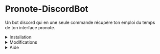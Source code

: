 # Pronote-DiscordBot
Un bot discord qui en une seule commande récupère ton emploi du temps de ton interface pronote.


<details><summary>Installation</summary>
<p>

Avant toute chose il faudra installer ``Python`` sur le site de Python : https://www.python.org/downloads/.

Après il faudra installer ``Pillow``, ``dicord.py`` et ``Selenium`` :

```ruby
pip install Pillow
pip install discord.py
pip install selenium
```
Puis, une fois installé il faudra télécharger la dernière version de ``Pronote-DiscordBot`` [ici](https://github.com/PoivronPoivreux/Pronote-DiscordBot/releases/tag/Pronote-DicordBot) !
  
Et il faudra modifier le fichier ``bot.py`` et ``options.py``.
</p>
</details>

<details><summary>Modifications</summary>
<p>

``bot.py :``<br>
<br>
Il faut modifier le fichier comme marqué il faut donc modifier le token du bot (trouvable sur le [Portail des développeurs de Discord](https://discord.com/developers/applications) un tuto juste [là]()) ainsi que l'ID du salon de ton serveur discord (trouvable en activant le mode développeur de discord dans tes paramètres et en faisant un clic droit sur le salon).
  
``options.py :``<br>
<br>
Il faut modifier le lien vers ton ENT, ton nom d'utilisateur et ton mot de passe (lors de la connextion à l'ENT il se peux qu'il y ait une erreure. En cas d'erreure il faut aller dans la section ``Aide``).

</p>
</details>
<details><summary>Aide</summary>
<p>

Il se peut qu'il y ait une erreure lors de la connexion à l'ENT car l'ID des champs de saisie. Si vous rencontrez une difficultée lors de la connexion à l'ENT il faut appuyer sur la touche ``F12`` depuis votre google et non celui de ``Selenium`` puis appuyer sur les touches ``CTRL + Shift + C`` et pointer les deux champs de saisie l'un après l'autre pour récupérer l'ID de chacun dans la partie sur la droite de votre écran puis les mettres à la place de ``email`` et ``password`` dans le fichier ``options.py``.

</p>
</details>
